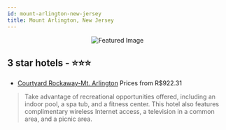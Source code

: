 ```yaml
---
id: mount-arlington-new-jersey
title: Mount Arlington, New Jersey
---
```


<center><img src="https://i.travelapi.com/hotels/1000000/20000/17300/17228/cec39ebe_z.jpg" alt="Featured Image" /></center>


##  3 star hotels - ⭐️⭐️⭐️

-    [Courtyard Rockaway-Mt. Arlington](https://us.hurb.com/hotels/mount-arlington/courtyard-rockaway-mt-arlington-JNP-JP194541?cmp=18055) Prices from R$922.31
   > Take advantage of recreational opportunities offered, including an indoor pool, a spa tub, and a fitness center. This hotel also features complimentary wireless Internet access, a television in a common area, and a picnic area.
